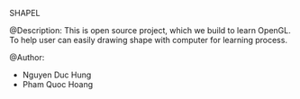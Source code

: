 
SHAPEL

@Description:
This is open source project, which we build to learn OpenGL.
To help user can easily drawing shape with computer for learning process. 


@Author: 
- Nguyen Duc Hung
- Pham Quoc Hoang         
